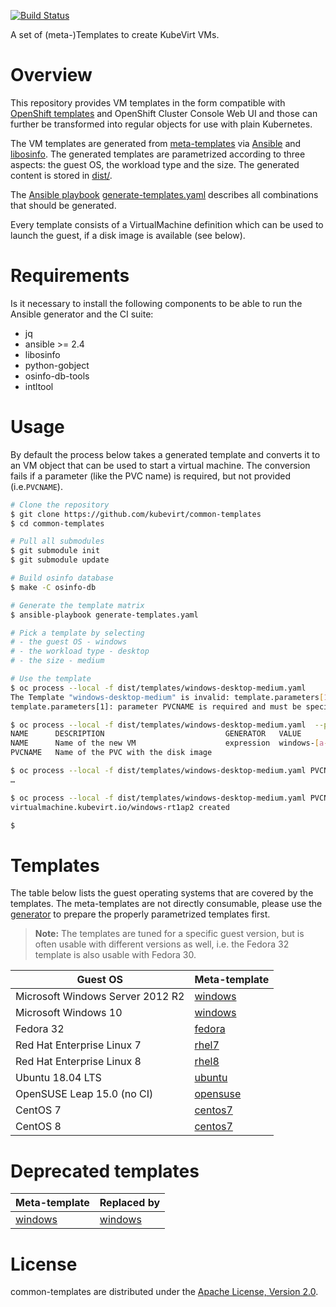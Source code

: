 [![Build Status](https://travis-ci.com/kubevirt/common-templates.svg?branch=master)](https://travis-ci.com/kubevirt/common-templates)

A set of (meta-)Templates to create KubeVirt VMs.

# Overview

This repository provides VM templates in the form compatible with [OpenShift templates](https://docs.okd.io/latest/dev_guide/templates.html) and OpenShift Cluster Console Web UI and those can further be transformed into regular objects for use with plain Kubernetes.

The VM templates are generated from [meta-templates](templates/) via [Ansible](https://www.ansible.com/) and [libosinfo](https://libosinfo.org/). The generated templates are parametrized according to three aspects: the guest OS, the workload type and the size. The generated content is stored in [dist/](dist/).

The [Ansible playbook](https://docs.ansible.com/ansible/latest/user_guide/playbooks.html) [generate-templates.yaml](generate-templates.yaml) describes all combinations that should be generated.

Every template consists of a VirtualMachine definition which can be used to launch the guest, if a disk image is available (see below).

# Requirements

Is it necessary to install the following components to be able to run the Ansible generator and the CI suite:

- jq
- ansible >= 2.4
- libosinfo
- python-gobject
- osinfo-db-tools
- intltool

# Usage

By default the process below takes a generated template and converts it to an VM object that can be used to start a virtual machine.
The conversion fails if a parameter (like the PVC name) is required, but not
provided (i.e.`PVCNAME`).

```bash
# Clone the repository
$ git clone https://github.com/kubevirt/common-templates
$ cd common-templates

# Pull all submodules
$ git submodule init
$ git submodule update

# Build osinfo database
$ make -C osinfo-db

# Generate the template matrix
$ ansible-playbook generate-templates.yaml

# Pick a template by selecting
# - the guest OS - windows
# - the workload type - desktop
# - the size - medium

# Use the template
$ oc process --local -f dist/templates/windows-desktop-medium.yaml
The Template "windows-desktop-medium" is invalid: template.parameters[1]: Required value:
template.parameters[1]: parameter PVCNAME is required and must be specified

$ oc process --local -f dist/templates/windows-desktop-medium.yaml  --parameters
NAME      DESCRIPTION                           GENERATOR   VALUE
NAME      Name of the new VM                    expression  windows-[a-z0-9]{6}
PVCNAME   Name of the PVC with the disk image

$ oc process --local -f dist/templates/windows-desktop-medium.yaml PVCNAME=mydisk
…

$ oc process --local -f dist/templates/windows-desktop-medium.yaml PVCNAME=mydisk | kubectl apply -f -
virtualmachine.kubevirt.io/windows-rt1ap2 created

$
```

# Templates

The table below lists the guest operating systems that are covered by the templates. The meta-templates are not directly consumable, please use the [generator](generate-templates.yaml) to prepare the properly parametrized templates first.

> **Note:** The templates are tuned for a specific guest version, but is often
> usable with different versions as well, i.e. the Fedora 32 template is also
> usable with Fedora 30.

| Guest OS | Meta-template |
|---|---|
| Microsoft Windows Server 2012 R2 | [windows](templates/windows.tpl.yaml) |
| Microsoft Windows 10 | [windows](templates/windows10.tpl.yaml) |
| Fedora 32 | [fedora](templates/fedora.tpl.yaml) |
| Red Hat Enterprise Linux 7 | [rhel7](templates/rhel7.tpl.yaml) |
| Red Hat Enterprise Linux 8 | [rhel8](templates/rhel8.tpl.yaml) |
| Ubuntu 18.04 LTS | [ubuntu](templates/ubuntu.tpl.yaml) |
| OpenSUSE Leap 15.0 (no CI) | [opensuse](templates/opensuse.tpl.yaml) |
| CentOS 7 | [centos7](templates/centos7.tpl.yaml) |
| CentOS 8 | [centos7](templates/centos8.tpl.yaml) |

# Deprecated templates

| Meta-template | Replaced by |
|---|---|
| [windows](templates/win2k12r2-deprecated.tpl.yaml)| [windows](templates/windows.tpl.yaml) |

# License

common-templates are  distributed under the
[Apache License, Version 2.0](http://www.apache.org/licenses/LICENSE-2.0.txt).

